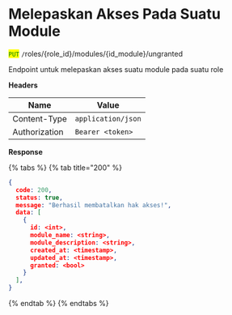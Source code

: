 # Melepaskan Akses Pada Suatu Module

<mark style="color:green;">`PUT`</mark> `/`roles/{role\_id}/modules/{id\_module}/ungranted

Endpoint untuk melepaskan akses suatu module pada suatu role

**Headers**

| Name          | Value              |
| ------------- | ------------------ |
| Content-Type  | `application/json` |
| Authorization | `Bearer <token>`   |

**Response**

{% tabs %}
{% tab title="200" %}
```json
{
  code: 200,
  status: true,
  message: "Berhasil membatalkan hak akses!",
  data: [
    {
      id: <int>,
      module_name: <string>,
      module_description: <string>,
      created_at: <timestamp>,
      updated_at: <timestamp>,
      granted: <bool>
    }
  ],
}
```
{% endtab %}
{% endtabs %}
